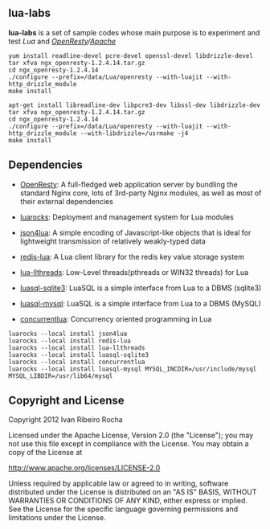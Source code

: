lua-labs
-----------

**lua-labs**  is a set of sample codes whose main purpose is to experiment and test *Lua* and *[OpenResty]/[Apache]*

```shell
yum install readline-devel pcre-devel openssl-devel libdrizzle-devel
tar xfva ngx_openresty-1.2.4.14.tar.gz
cd ngx_openresty-1.2.4.14
./configure --prefix=/data/Lua/openresty --with-luajit --with-http_drizzle_module
make install
```

```shell
apt-get install libreadline-dev libpcre3-dev libssl-dev libdrizzle-dev
tar xfva ngx_openresty-1.2.4.14.tar.gz
cd ngx_openresty-1.2.4.14
./configure --prefix=/data/Lua/openresty --with-luajit --with-http_drizzle_module --with-libdrizzle=/usrmake -j4 
make install
```

Dependencies
-----------

* [OpenResty]: A full-fledged web application server by bundling the standard Nginx core, lots of 3rd-party Nginx modules, as well as most of their external dependencies

* [luarocks]: Deployment and management system for Lua modules
* [json4lua]: A simple encoding of Javascript-like objects that is ideal for lightweight transmission of relatively weakly-typed data
* [redis-lua]: A Lua client library for the redis key value storage system
* [lua-llthreads]: Low-Level threads(pthreads or WIN32 threads) for Lua
* [luasql-sqlite3]: LuaSQL is a simple interface from Lua to a DBMS (sqlite3)
* [luasql-mysql]: LuaSQL is a simple interface from Lua to a DBMS (MySQL)
* [concurrentlua]: Concurrency oriented programming in Lua

```shell
luarocks --local install json4lua 
luarocks --local install redis-lua
luarocks --local install lua-llthreads
luarocks --local install luasql-sqlite3
luarocks --local install concurrentlua
luarocks --local install luasql-mysql MYSQL_INCDIR=/usr/include/mysql MYSQL_LIBDIR=/usr/lib64/mysql
```

Copyright and License
---------------------
Copyright 2012 Ivan Ribeiro Rocha

Licensed under the Apache License, Version 2.0 (the "License");
you may not use this file except in compliance with the License.
You may obtain a copy of the License at

   http://www.apache.org/licenses/LICENSE-2.0

Unless required by applicable law or agreed to in writing, software
distributed under the License is distributed on an "AS IS" BASIS,
WITHOUT WARRANTIES OR CONDITIONS OF ANY KIND, either express or implied.
See the License for the specific language governing permissions and
limitations under the License.

[Apache]: http://httpd.apache.org/dev/devnotes.html
[OpenResty]: http://openresty.org/
[luarocks]: http://luarocks.org/en
[json4lua]: http://json.luaforge.net/
[lua-llthreads]: http://github.com/Neopallium/lua-llthreads
[redis-lua]: http://github.com/nrk/redis-lua
[luasql-sqlite3]: http://www.keplerproject.org/luasql/
[luasql-mysql]: http://www.keplerproject.org/luasql/
[concurrentlua]: https://github.com/lefcha/concurrentlua